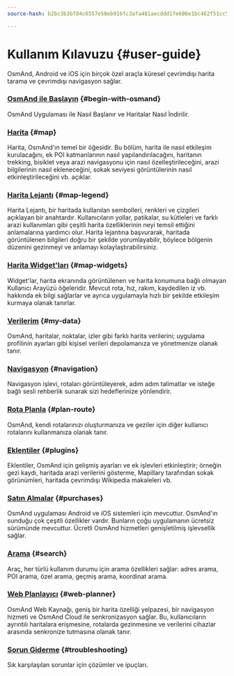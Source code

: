 ```yaml
---
source-hash: b2bc3b3bf84c6557e58eb916fc3afa481aecddd1fe686e1bc462f51cc56d1f90

---
```

# Kullanım Kılavuzu {#user-guide}

OsmAnd, Android ve iOS için birçok özel araçla küresel çevrimdışı harita tarama ve çevrimdışı navigasyon sağlar.


### [OsmAnd ile Başlayın](./start-with/index.md) {#begin-with-osmand}

OsmAnd Uygulaması ile Nasıl Başlanır ve Haritalar Nasıl İndirilir.

### [Harita](./map/index.md) {#map}

Harita, OsmAnd'ın temel bir öğesidir. Bu bölüm, harita ile nasıl etkileşim kurulacağını, ek POI katmanlarının nasıl yapılandırılacağını, haritanın trekking, bisiklet veya arazi navigasyonu için nasıl özelleştirileceğini, arazi bilgilerinin nasıl ekleneceğini, sokak seviyesi görüntülerinin nasıl etkinleştirileceğini vb. açıklar.

### [Harita Lejantı](./map-legend/index.md) {#map-legend}

Harita Lejantı, bir haritada kullanılan sembolleri, renkleri ve çizgileri açıklayan bir anahtardır. Kullanıcıların yollar, patikalar, su kütleleri ve farklı arazi kullanımları gibi çeşitli harita özelliklerinin neyi temsil ettiğini anlamalarına yardımcı olur. Harita lejantına başvurarak, haritada görüntülenen bilgileri doğru bir şekilde yorumlayabilir, böylece bölgenin düzenini gezinmeyi ve anlamayı kolaylaştırabilirsiniz.

### [Harita Widget'ları](./widgets/index.md) {#map-widgets}

Widget'lar, harita ekranında görüntülenen ve harita konumuna bağlı olmayan Kullanıcı Arayüzü öğeleridir. Mevcut rota, hız, rakım, kaydedilen iz vb. hakkında ek bilgi sağlarlar ve ayrıca uygulamayla hızlı bir şekilde etkileşim kurmaya olanak tanırlar.

### [Verilerim](./personal/index.md) {#my-data}

OsmAnd, haritalar, noktalar, izler gibi farklı harita verilerini; uygulama profilinin ayarları gibi kişisel verileri depolamanıza ve yönetmenize olanak tanır.

### [Navigasyon](./navigation/index.md) {#navigation}

Navigasyon işlevi, rotaları görüntüleyerek, adım adım talimatlar ve isteğe bağlı sesli rehberlik sunarak sizi hedeflerinize yönlendirir.

### [Rota Planla](./plan-route/index.md) {#plan-route}

OsmAnd, kendi rotalarınızı oluşturmanıza ve geziler için diğer kullanıcı rotalarını kullanmanıza olanak tanır.

### [Eklentiler](./plugins/index.md) {#plugins}

Eklentiler, OsmAnd için gelişmiş ayarları ve ek işlevleri etkinleştirir; örneğin gezi kaydı, haritada arazi verilerini gösterme, Mapillary tarafından sokak görünümleri, haritada çevrimdışı Wikipedia makaleleri vb.

### [Satın Almalar](./purchases/index.md) {#purchases}

OsmAnd uygulaması Android ve iOS sistemleri için mevcuttur. OsmAnd'ın sunduğu çok çeşitli özellikler vardır. Bunların çoğu uygulamanın ücretsiz sürümünde mevcuttur. Ücretli OsmAnd hizmetleri genişletilmiş işlevsellik sağlar.

### [Arama](./search/index.md) {#search}

Araç, her türlü kullanım durumu için arama özellikleri sağlar: adres arama, POI arama, özel arama, geçmiş arama, koordinat arama.

### [Web Planlayıcı](./web/index.md) {#web-planner}

OsmAnd Web Kaynağı, geniş bir harita özelliği yelpazesi, bir navigasyon hizmeti ve OsmAnd Cloud ile senkronizasyon sağlar. Bu, kullanıcıların ayrıntılı haritalara erişmesine, rotalarda gezinmesine ve verilerini cihazlar arasında senkronize tutmasına olanak tanır.

### [Sorun Giderme](./troubleshooting/index.md) {#troubleshooting}

Sık karşılaşılan sorunlar için çözümler ve ipuçları.
